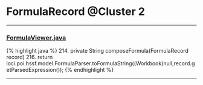 # FormulaRecord @Cluster 2

***

### [FormulaViewer.java](https://searchcode.com/codesearch/view/15642597/)
{% highlight java %}
214. private String composeFormula(FormulaRecord record)
216.    return  loci.poi.hssf.model.FormulaParser.toFormulaString((Workbook)null,record.getParsedExpression());
{% endhighlight %}

***

